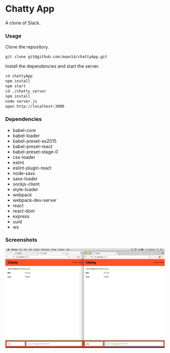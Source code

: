 Chatty App
=====================

A clone of Slack.

### Usage

Clone the repository.

```
git clone git@github.com:kwan14/chattyApp.git

```

Install the dependencies and start the server.

```
cd chattyApp
npm install
npm start
cd ./chatty_server
npm install
node server.js
open http://localhost:3000

```



### Dependencies

* babel-core
* babel-loader
* babel-preset-es2015
* babel-preset-react
* babel-preset-stage-0
* css-loader
* eslint
* eslint-plugin-react
* node-sass
* sass-loader
* sockjs-client
* style-loader
* webpack
* webpack-dev-server
* react
* react-dom
* express
* uuid
* ws

### Screenshots

![Screenshot of chattyApp]( https://github.com/kwan14/chattyApp/blob/master/docs/chattyApp.png?raw=true )